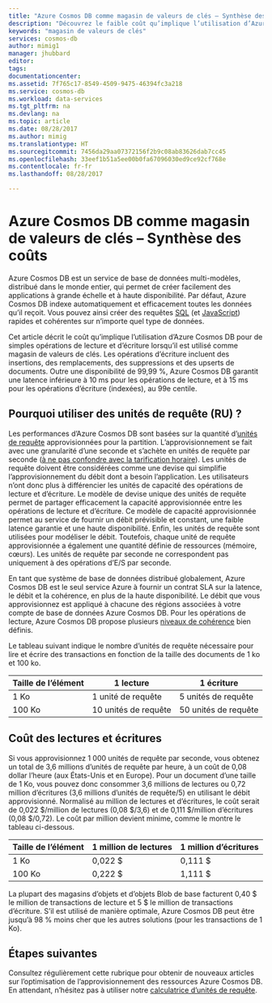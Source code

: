 ```yaml
---
title: "Azure Cosmos DB comme magasin de valeurs de clés – Synthèse des coûts | Microsoft Docs"
description: "Découvrez le faible coût qu’implique l’utilisation d’Azure Cosmos DB comme magasin de valeurs de clés."
keywords: "magasin de valeurs de clés"
services: cosmos-db
author: mimig1
manager: jhubbard
editor: 
tags: 
documentationcenter: 
ms.assetid: 7f765c17-8549-4509-9475-46394fc3a218
ms.service: cosmos-db
ms.workload: data-services
ms.tgt_pltfrm: na
ms.devlang: na
ms.topic: article
ms.date: 08/28/2017
ms.author: mimig
ms.translationtype: HT
ms.sourcegitcommit: 7456da29aa07372156f2b9c08ab83626dab7cc45
ms.openlocfilehash: 33eef1b51a5ee00b0fa67096030ed9ce92cf768e
ms.contentlocale: fr-fr
ms.lasthandoff: 08/28/2017

---
```


# <a name="azure-cosmos-db-as-a-key-value-store--cost-overview"></a>Azure Cosmos DB comme magasin de valeurs de clés – Synthèse des coûts

Azure Cosmos DB est un service de base de données multi-modèles, distribué dans le monde entier, qui permet de créer facilement des applications à grande échelle et à haute disponibilité. Par défaut, Azure Cosmos DB indexe automatiquement et efficacement toutes les données qu’il reçoit. Vous pouvez ainsi créer des requêtes [SQL](documentdb-sql-query.md) (et [JavaScript](programming.md)) rapides et cohérentes sur n’importe quel type de données. 

Cet article décrit le coût qu’implique l’utilisation d’Azure Cosmos DB pour de simples opérations de lecture et d’écriture lorsqu’il est utilisé comme magasin de valeurs de clés. Les opérations d’écriture incluent des insertions, des remplacements, des suppressions et des upserts de documents. Outre une disponibilité de 99,99 %, Azure Cosmos DB garantit une latence inférieure à 10 ms pour les opérations de lecture, et à 15 ms pour les opérations d’écriture (indexées), au 99e centile. 

## <a name="why-we-use-request-units-rus"></a>Pourquoi utiliser des unités de requête (RU) ?

Les performances d’Azure Cosmos DB sont basées sur la quantité d’[unités de requête](request-units.md) approvisionnées pour la partition. L’approvisionnement se fait avec une granularité d’une seconde et s’achète en unités de requête par seconde ([à ne pas confondre avec la tarification horaire](https://azure.microsoft.com/pricing/details/cosmos-db/)). Les unités de requête doivent être considérées comme une devise qui simplifie l’approvisionnement du débit dont a besoin l’application. Les utilisateurs n’ont donc plus à différencier les unités de capacité des opérations de lecture et d’écriture. Le modèle de devise unique des unités de requête permet de partager efficacement la capacité approvisionnée entre les opérations de lecture et d’écriture. Ce modèle de capacité approvisionnée permet au service de fournir un débit prévisible et constant, une faible latence garantie et une haute disponibilité. Enfin, les unités de requête sont utilisées pour modéliser le débit. Toutefois, chaque unité de requête approvisionnée a également une quantité définie de ressources (mémoire, cœurs). Les unités de requête par seconde ne correspondent pas uniquement à des opérations d’E/S par seconde.

En tant que système de base de données distribué globalement, Azure Cosmos DB est le seul service Azure à fournir un contrat SLA sur la latence, le débit et la cohérence, en plus de la haute disponibilité. Le débit que vous approvisionnez est appliqué à chacune des régions associées à votre compte de base de données Azure Cosmos DB. Pour les opérations de lecture, Azure Cosmos DB propose plusieurs [niveaux de cohérence](consistency-levels.md) bien définis. 

Le tableau suivant indique le nombre d’unités de requête nécessaire pour lire et écrire des transactions en fonction de la taille des documents de 1 ko et 100 ko.

|Taille de l’élément|1 lecture|1 écriture|
|-------------|------|-------|
|1 Ko|1 unité de requête|5 unités de requête|
|100 Ko|10 unités de requête|50 unités de requête|

## <a name="cost-of-reads-and-writes"></a>Coût des lectures et écritures

Si vous approvisionnez 1 000 unités de requête par seconde, vous obtenez un total de 3,6 millions d’unités de requête par heure, à un coût de 0,08 dollar l’heure (aux États-Unis et en Europe). Pour un document d’une taille de 1 Ko, vous pouvez donc consommer 3,6 millions de lectures ou 0,72 million d’écritures (3,6 millions d’unités de requête/5) en utilisant le débit approvisionné. Normalisé au million de lectures et d’écritures, le coût serait de 0,022 $/million de lectures (0,08 $/3,6) et de 0,111 $/million d’écritures (0,08 $/0,72). Le coût par million devient minime, comme le montre le tableau ci-dessous.

|Taille de l’élément|1 million de lectures|1 million d’écritures|
|-------------|-------|--------|
|1 Ko|0,022 $|0,111 $|
|100 Ko|0,222 $|1,111 $|


La plupart des magasins d’objets et d’objets Blob de base facturent 0,40 $ le million de transactions de lecture et 5 $ le million de transactions d’écriture. S’il est utilisé de manière optimale, Azure Cosmos DB peut être jusqu’à 98 % moins cher que les autres solutions (pour les transactions de 1 Ko).

## <a name="next-steps"></a>Étapes suivantes

Consultez régulièrement cette rubrique pour obtenir de nouveaux articles sur l’optimisation de l’approvisionnement des ressources Azure Cosmos DB. En attendant, n’hésitez pas à utiliser notre [calculatrice d’unités de requête](https://www.documentdb.com/capacityplanner).


